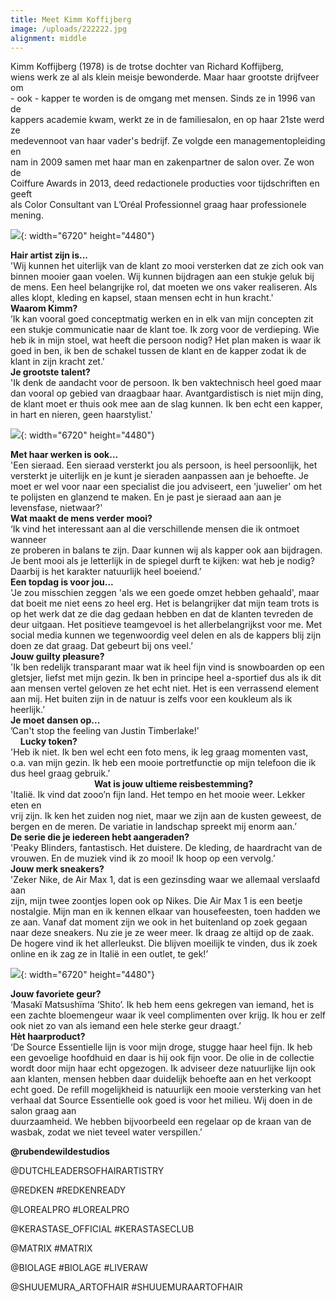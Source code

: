 ```yaml
---
title: Meet Kimm Koffijberg
image: /uploads/222222.jpg
alignment: middle
---
```


Kimm Koffijberg (1978) is de trotse dochter van Richard Koffijberg,<br>wiens werk ze al als klein meisje bewonderde. Maar haar grootste drijfveer om<br>\- ook - kapper te worden is de omgang met mensen. Sinds ze in 1996 van de<br>kappers academie kwam, werkt ze in de familiesalon, en op haar 21ste werd ze<br>medevennoot van haar vader's bedrijf. Ze volgde een managementopleiding en<br>nam in 2009 samen met haar man en zakenpartner de salon over. Ze won de<br>Coiffure Awards in 2013, deed redactionele producties voor tijdschriften en geeft<br>als Color Consultant van L’Or&eacute;al Professionnel graag haar professionele mening.

![](/uploads/333333.jpg){: width="6720" height="4480"}

**Hair artist zijn is...**<br>'Wij kunnen het uiterlijk van de klant zo mooi versterken dat ze zich ook van binnen mooier gaan voelen. Wij kunnen bijdragen aan een stukje geluk bij de mens. Een heel belangrijke rol, dat moeten we ons vaker realiseren. Als alles klopt, kleding en kapsel, staan mensen echt in hun kracht.'&nbsp;<br>**Waarom Kimm?**<br>’Ik kan vooral goed conceptmatig werken en in elk van mijn concepten zit een stukje communicatie naar de klant toe. Ik zorg voor de verdieping. Wie heb ik in mijn stoel, wat heeft die persoon nodig? Het plan maken is waar ik goed in ben, ik ben de schakel tussen de klant en de kapper zodat ik de klant in zijn kracht zet.'<br>**Je grootste talent?**<br>'Ik denk de aandacht voor de persoon. Ik ben vaktechnisch heel goed maar dan vooral op gebied van draagbaar haar. Avantgardistisch is niet mijn ding, de klant moet er thuis ook mee aan de slag kunnen. Ik ben echt een kapper, in hart en nieren, geen haarstylist.'&nbsp; &nbsp;

![](/uploads/222222.jpg){: width="6720" height="4480"}

**Met haar werken is ook...**<br>'Een sieraad. Een sieraad versterkt jou als persoon, is heel persoonlijk, het&nbsp; versterkt je uiterlijk en je kunt je sieraden aanpassen aan je behoefte. Je moet er wel voor naar een specialist die jou adviseert, een 'juwelier' om het te polijsten en glanzend te maken. En je past je sieraad aan aan je levensfase, nietwaar?'<br>**Wat maakt de mens verder mooi?**<br>‘Ik vind het interessant aan al die verschillende mensen die ik ontmoet wanneer<br>ze proberen in balans te zijn. Daar kunnen wij als kapper ook aan bijdragen. Je bent mooi als je letterlijk in de spiegel durft te kijken: wat heb je nodig? Daarbij is het karakter natuurlijk heel boeiend.’<br>**Een topdag is voor jou...**<br>'Je zou misschien zeggen 'als we een goede omzet hebben gehaald', maar dat boeit me niet eens zo heel erg. Het is belangrijker dat mijn team trots is op het werk dat ze die dag gedaan hebben en dat de klanten tevreden de deur uitgaan. Het positieve teamgevoel is het allerbelangrijkst voor me. Met social media kunnen we tegenwoordig veel delen en als de kappers blij zijn doen ze dat graag. Dat gebeurt bij ons veel.’<br>**Jouw guilty pleasure?**<br>'Ik ben redelijk transparant maar wat ik heel fijn vind is snowboarden op een gletsjer, liefst met mijn gezin. Ik ben in principe heel a-sportief dus als ik dit aan mensen vertel geloven ze het echt niet. Het is een verrassend element aan mij. Het buiten zijn in de natuur is zelfs voor een koukleum als ik heerlijk.’<br>**Je moet dansen op...**<br>’Can't stop the feeling van Justin Timberlake\!’&nbsp; &nbsp; &nbsp; &nbsp; &nbsp; &nbsp; &nbsp; &nbsp; &nbsp; &nbsp; &nbsp; &nbsp; &nbsp; &nbsp; &nbsp; &nbsp; &nbsp; &nbsp; &nbsp; &nbsp; &nbsp; &nbsp; &nbsp; &nbsp; &nbsp; &nbsp; &nbsp; &nbsp; **Lucky token?**<br>'Heb ik niet. Ik ben wel echt een foto mens, ik leg graag momenten vast, o.a. van mijn gezin. Ik heb een mooie portretfunctie op mijn telefoon die ik dus heel graag gebruik.’&nbsp; &nbsp; &nbsp; &nbsp; &nbsp; &nbsp; &nbsp; &nbsp; &nbsp; &nbsp; &nbsp; &nbsp; &nbsp; &nbsp; &nbsp; &nbsp; &nbsp; &nbsp; &nbsp; &nbsp; &nbsp; &nbsp; &nbsp; &nbsp; &nbsp; &nbsp; &nbsp; &nbsp; &nbsp; &nbsp; &nbsp; &nbsp; &nbsp; &nbsp; &nbsp; &nbsp; &nbsp; &nbsp; &nbsp; &nbsp; &nbsp; &nbsp; &nbsp; &nbsp; &nbsp; &nbsp; &nbsp; &nbsp; &nbsp; &nbsp; &nbsp; &nbsp; &nbsp; &nbsp; &nbsp; &nbsp; &nbsp; &nbsp; &nbsp; &nbsp; &nbsp; **Wat is jouw ultieme reisbestemming?**<br>'Itali&euml;. Ik vind dat zooo’n fijn land. Het tempo en het mooie weer. Lekker eten en<br>vrij zijn. Ik ken het zuiden nog niet, maar we zijn aan de kusten geweest, de bergen en de meren. De variatie in landschap spreekt mij enorm aan.’<br>**De serie die je iedereen hebt aangeraden?**<br>'Peaky Blinders, fantastisch. Het duistere. De kleding, de haardracht van de vrouwen. En de muziek vind ik zo mooi\! Ik hoop op een vervolg.’<br>**Jouw merk sneakers?**<br>'Zeker Nike, de Air Max 1, dat is een gezinsding waar we allemaal verslaafd aan<br>zijn, mijn twee zoontjes lopen ook op Nikes. Die Air Max 1 is een beetje nostalgie. Mijn man en ik kennen elkaar van housefeesten, toen hadden we ze aan. Vanaf dat moment zijn we ook in het buitenland op zoek gegaan naar deze sneakers. Nu zie je ze weer meer. Ik draag ze altijd op de zaak. De hogere vind ik het allerleukst. Die blijven moeilijk te vinden, dus ik zoek online en ik zag ze in Itali&euml; in een outlet, te gek\!’

![](/uploads/444444.jpg){: width="6720" height="4480"}

**Jouw favoriete geur?**<br>‘Masak&iuml; Matsush&iuml;ma ‘Shito’. Ik heb hem eens gekregen van iemand, het is een zachte bloemengeur waar ik veel complimenten over krijg. Ik hou er zelf ook niet zo van als iemand een hele sterke geur draagt.’<br>**H&egrave;t haarproduct?**<br>‘De Source Essentielle lijn is voor mijn droge, stugge haar heel fijn. Ik heb een gevoelige hoofdhuid en daar is hij ook fijn voor. De olie in de collectie wordt door mijn haar echt opgezogen. Ik adviseer deze natuurlijke lijn ook aan klanten, mensen hebben daar duidelijk behoefte aan en het verkoopt echt goed. De refill mogelijkheid is natuurlijk een mooie versterking van het verhaal dat Source Essentielle ook goed is voor het milieu. Wij doen in de salon graag aan<br>duurzaamheid. We hebben bijvoorbeeld een regelaar op de kraan van de wasbak, zodat we niet teveel water verspillen.’

**@rubendewildestudios**

@DUTCHLEADERSOFHAIRARTISTRY

@REDKEN \#REDKENREADY

@LOREALPRO \#LOREALPRO

@KERASTASE\_OFFICIAL \#KERASTASECLUB

@MATRIX \#MATRIX

@BIOLAGE \#BIOLAGE \#LIVERAW

@SHUUEMURA\_ARTOFHAIR \#SHUUEMURAARTOFHAIR